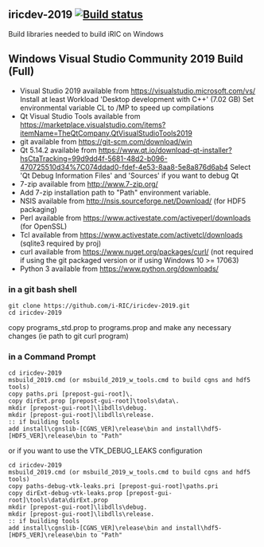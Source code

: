 ## iricdev-2019 [![Build status](https://ci.appveyor.com/api/projects/status/3ua1m85c1f88nbx1?svg=true)](https://ci.appveyor.com/project/i-RIC/iricdev-2019)

Build libraries needed to build iRIC on Windows

## Windows Visual Studio Community 2019 Build (Full)
* Visual Studio 2019 available from https://visualstudio.microsoft.com/vs/
  Install at least Workload 'Desktop development with C++' (7.02 GB)
  Set environmental variable CL to /MP to speed up compilations
* Qt Visual Studio Tools available from https://marketplace.visualstudio.com/items?itemName=TheQtCompany.QtVisualStudioTools2019
* git available from https://git-scm.com/download/win
* Qt 5.14.2 available from https://www.qt.io/download-qt-installer?hsCtaTracking=99d9dd4f-5681-48d2-b096-470725510d34%7C074ddad0-fdef-4e53-8aa8-5e8a876d6ab4
  Select 'Qt Debug Information Files' and 'Sources' if you want to debug Qt
* 7-zip available from http://www.7-zip.org/
* Add 7-zip installation path to "Path" environment variable.
* NSIS available from http://nsis.sourceforge.net/Download/ (for HDF5 packaging)
* Perl available from https://www.activestate.com/activeperl/downloads (for OpenSSL)
* Tcl available from https://www.activestate.com/activetcl/downloads (sqlite3 required by proj)
* curl available from https://www.nuget.org/packages/curl/ (not required if using the git packaged version or if using Windows 10 >= 17063)
* Python 3 available from https://www.python.org/downloads/

### in a git bash shell
```
git clone https://github.com/i-RIC/iricdev-2019.git
cd iricdev-2019
```
copy programs_std.prop to programs.prop and make any necessary changes (ie path to git curl program)

### in a Command Prompt
```
cd iricdev-2019
msbuild_2019.cmd (or msbuild_2019_w_tools.cmd to build cgns and hdf5 tools)
copy paths.pri [prepost-gui-root]\.
copy dirExt.prop [prepost-gui-root]\tools\data\.
mkdir [prepost-gui-root]\libdlls\debug.
mkdir [prepost-gui-root]\libdlls\release.
:: if building tools
add install\cgnslib-[CGNS_VER]\release\bin and install\hdf5-[HDF5_VER]\release\bin to "Path"
```

or if you want to use the VTK_DEBUG_LEAKS configuration

```
cd iricdev-2019
msbuild_2019.cmd (or msbuild_2019_w_tools.cmd to build cgns and hdf5 tools)
copy paths-debug-vtk-leaks.pri [prepost-gui-root]\paths.pri
copy dirExt-debug-vtk-leaks.prop [prepost-gui-root]\tools\data\dirExt.prop
mkdir [prepost-gui-root]\libdlls\debug.
mkdir [prepost-gui-root]\libdlls\release.
:: if building tools
add install\cgnslib-[CGNS_VER]\release\bin and install\hdf5-[HDF5_VER]\release\bin to "Path"
```
